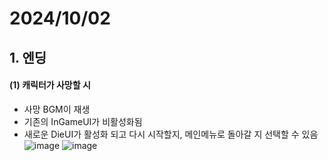 # 2024/10/02
## 1. 엔딩
#### (1) 캐릭터가 사망할 시
- 사망 BGM이 재생
- 기존의 InGameUI가 비활성화됨
- 새로운 DieUI가 활성화 되고 다시 시작할지, 메인메뉴로 돌아갈 지 선택할 수 있음
![image](https://github.com/user-attachments/assets/8a329eb4-30fc-42d3-b50e-e28f7d439073)
![image](https://github.com/user-attachments/assets/a21cffc2-f91d-4456-837e-bedb35fdcef4)
